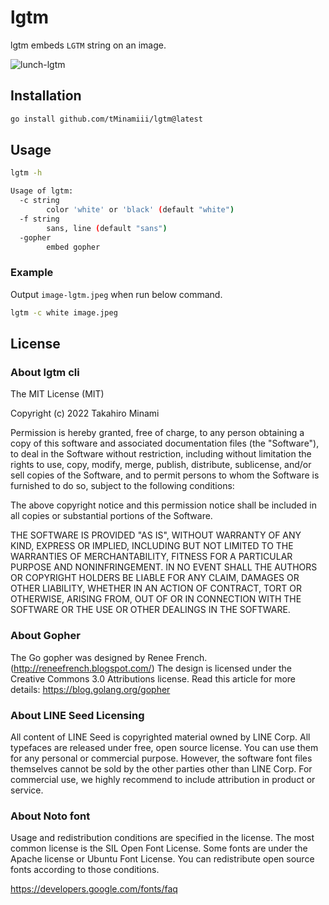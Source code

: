 # lgtm

lgtm embeds `LGTM` string on an image.

![lunch-lgtm](https://user-images.githubusercontent.com/31730505/194919314-fc3b9fb9-fd47-46bf-a91a-2d148caf50b3.jpg)

## Installation

```sh
go install github.com/tMinamiii/lgtm@latest
```

## Usage

```sh
lgtm -h

Usage of lgtm:
  -c string
        color 'white' or 'black' (default "white")
  -f string
        sans, line (default "sans")
  -gopher
        embed gopher
```

### Example

Output `image-lgtm.jpeg` when run below command.

```sh
lgtm -c white image.jpeg
```

## License

### About lgtm cli

The MIT License (MIT)

Copyright (c) 2022 Takahiro Minami

Permission is hereby granted, free of charge, to any person obtaining a copy
of this software and associated documentation files (the "Software"), to deal
in the Software without restriction, including without limitation the rights
to use, copy, modify, merge, publish, distribute, sublicense, and/or sell
copies of the Software, and to permit persons to whom the Software is
furnished to do so, subject to the following conditions:

The above copyright notice and this permission notice shall be included in all
copies or substantial portions of the Software.

THE SOFTWARE IS PROVIDED "AS IS", WITHOUT WARRANTY OF ANY KIND, EXPRESS OR
IMPLIED, INCLUDING BUT NOT LIMITED TO THE WARRANTIES OF MERCHANTABILITY,
FITNESS FOR A PARTICULAR PURPOSE AND NONINFRINGEMENT. IN NO EVENT SHALL THE
AUTHORS OR COPYRIGHT HOLDERS BE LIABLE FOR ANY CLAIM, DAMAGES OR OTHER
LIABILITY, WHETHER IN AN ACTION OF CONTRACT, TORT OR OTHERWISE, ARISING FROM,
OUT OF OR IN CONNECTION WITH THE SOFTWARE OR THE USE OR OTHER DEALINGS IN THE
SOFTWARE.

### About Gopher

The Go gopher was designed by Renee French. (http://reneefrench.blogspot.com/)
The design is licensed under the Creative Commons 3.0 Attributions license.
Read this article for more details: https://blog.golang.org/gopher


### About LINE Seed Licensing

All content of LINE Seed is copyrighted material owned by LINE Corp.
All typefaces are released under free, open source license.
You can use them for any personal or commercial purpose.
However, the software font files themselves cannot be sold by the other parties other than LINE Corp.
For commercial use, we highly recommend to include attribution in product or service.

### About Noto font

Usage and redistribution conditions are specified in the license. The most common license is the SIL Open Font License. Some fonts are under the Apache license or Ubuntu Font License. You can redistribute open source fonts according to those conditions.

https://developers.google.com/fonts/faq
